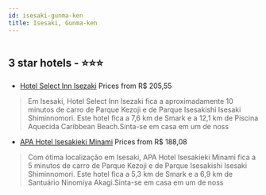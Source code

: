 ```yaml
---
id: isesaki-gunma-ken
title: Isesaki, Gunma-ken
---
```


<center><img src="https://i.travelapi.com/hotels/17000000/16260000/16250700/16250671/0fab9b09_z.jpg" alt="" /></center>


##  3 star hotels - ⭐️⭐️⭐️

-    [Hotel Select Inn Isezaki](https://us.hurb.com/hotels/isesaki/hotel-select-inn-isezaki-HT-2OSE?cmp=18055) Prices from R$ 205,55
   > Em Isesaki, Hotel Select Inn Isezaki fica a aproximadamente 10 minutos de carro de Parque Kezoji e de Parque Isesakishi Isesaki Shiminnomori.  Este hotel fica a 7,6 km de Smark e a 12,1 km de Piscina Aquecida Caribbean Beach.Sinta-se em casa em um de noss
-    [APA Hotel Isesakieki Minami](https://us.hurb.com/hotels/isesaki/apa-hotel-isesakieki-minami-HT-53LW?cmp=18055) Prices from R$ 188,08
   > Com ótima localização em Isesaki, APA Hotel Isesakieki Minami fica a 5  minutos de carro de Parque Kezoji e de Parque Isesakishi Isesaki Shiminnomori.  Este hotel fica a 5,3 km de Smark e a 6,9 km de Santuário Ninomiya Akagi.Sinta-se em casa em um de noss
